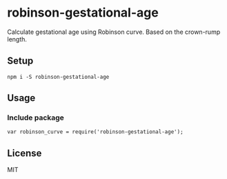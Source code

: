 # robinson-gestational-age

Calculate gestational age using Robinson curve. Based on the crown-rump length.  

## Setup

`npm i -S robinson-gestational-age`

## Usage

### Include package

`
var robinson_curve = require('robinson-gestational-age');
`

## License

MIT